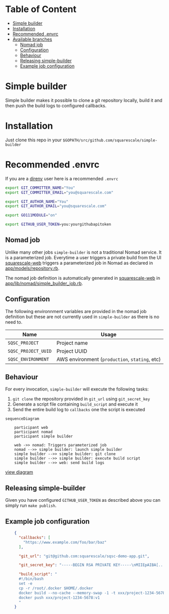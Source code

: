 # Table of Content

   * [Simple builder](#simple-builder)
   * [Installation](#installation)
   * [Recommended .envrc](#recommended-envrc)
   * [Available branches](#available-branches)
      * [Nomad job](#nomad-job)
      * [Configuration](#configuration)
      * [Behaviour](#behaviour)
      * [Releasing simple-builder](#releasing-simple-builder)
      * [Example job configuration](#example-job-configuration)

# Simple builder

Simple builder makes it possible to clone a git repository locally, build it
and then push the build logs to configured callbacks.

# Installation

Just clone this repo in your `$GOPATH/src/github.com/squarescale/simple-builder`

# Recommended .envrc

If you are a [direnv](https://direnv.net/) user here is a recommended `.envrc`

```sh
export GIT_COMMITTER_NAME="You"
export GIT_COMMITTER_EMAIL="you@squarescale.com"

export GIT_AUTHOR_NAME="You"
export GIT_AUTHOR_EMAIL="you@squarescale.com"

export GO111MODULE="on"

export GITHUB_USER_TOKEN=you:yourgithubapitoken
```

## Nomad job

Unlike many other jobs `simple-builder` is not a traditional Nomad service.
It is a parameterized job. Everytime a user triggers a private build from the
UI [squarescale-web] triggers a parameterized job in Nomad as declared in
[app/models/repository.rb](https://github.com/squarescale/squarescale-web/blob/env-production/app/models/repository.rb#L102-L122).

The nomad job definition is automatically generated in [squarescale-web] in
[app/lib/nomad/simple_builder_job.rb](https://github.com/squarescale/squarescale-web/blob/env-production/app/lib/nomad/simple_builder_job.rb).

## Configuration

The following environnment variables are provided in the nomad job definition
but these are not currently used in `simple-builder` as there is no need to.

Name | Usage
-----|------
`SQSC_PROJECT` | Project name
`SQSC_PROJECT_UUID` | Project UUID
`SQSC_ENVIRONMENT` | AWS environment (`production`, `stating`, etc)

## Behaviour

For every invocation, `simple-builder` will execute the following tasks:

1. `git clone` the repository provided in `git_url` using `git_secret_key`
2. Generate a script file containing `build_script` and execute it
3. Send the entire build log to `callbacks` one the script is executed

```mermaidjs
sequenceDiagram

    participant web
    participant nomad
    participant simple builder

    web ->> nomad: Triggers parameterized job
    nomad -->> simple builder: launch simple builder
    simple builder -->> simple builder: git clone
    simple builder -->> simple builder: execute build script
    simple builder -->> web: send build logs
```
[view diagram](https://mermaidjs.github.io/mermaid-live-editor/#/view/eyJjb2RlIjoic2VxdWVuY2VEaWFncmFtXG5cbiAgICBwYXJ0aWNpcGFudCB3ZWJcbiAgICBwYXJ0aWNpcGFudCBub21hZFxuICAgIHBhcnRpY2lwYW50IHNpbXBsZSBidWlsZGVyXG5cbiAgICB3ZWIgLT4-IG5vbWFkOiBUcmlnZ2VycyBwYXJhbWV0ZXJpemVkIGpvYlxuICAgIG5vbWFkIC0tPj4gc2ltcGxlIGJ1aWxkZXI6IGxhdW5jaCBzaW1wbGUgYnVpbGRlclxuICAgIHNpbXBsZSBidWlsZGVyIC0tPj4gc2ltcGxlIGJ1aWxkZXI6IGdpdCBjbG9uZVxuICAgIHNpbXBsZSBidWlsZGVyIC0tPj4gc2ltcGxlIGJ1aWxkZXI6IGV4ZWN1dGUgYnVpbGQgc2NyaXB0XG4gICAgc2ltcGxlIGJ1aWxkZXIgLS0-PiB3ZWI6IHNlbmQgYnVpbGQgbG9ncyIsIm1lcm1haWQiOnsidGhlbWUiOiJuZXV0cmFsIn19)

## Releasing simple-builder

Given you have configured `GITHUB_USER_TOKEN` as described above you can simply
run `make publish`.

## Example job configuration

```json
    {
      "callbacks": [
        "https://www.example.com/foo/bar/baz"
      ],

      "git_url": "git@github.com:squarescale/sqsc-demo-app.git",

      "git_secret_key": "-----BEGIN RSA PRIVATE KEY-----\nMIIEpAIBA[...]yp71g==\n-----END RSA PRIVATE KEY-----\n",

      "build_script": "
      #!/bin/bash
      set -e
      cp -r /root/.docker $HOME/.docker
      docker build --no-cache --memory-swap -1 -t xxx/project-1234-5678:v1 .
      docker push xxx/project-1234-5678:v1
      "
    }
```

[squarescale-web]: (https://github.com/squarescale/squarescale-web)
